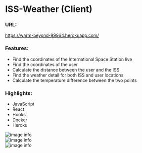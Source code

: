 # ISS-Weather (Client)

### URL:

https://warm-beyond-99964.herokuapp.com/

### Features:

- Find the coordinates of the International Space Station live
- Find the coordinates of the user
- Calculate the distance between the user and the ISS
- Find the weather detail for both ISS and user locations
- Calculate the temperature difference between the two points

### Highlights:

- JavaScript
- React
- Hooks
- Docker
- Heroku

![image info](./public/home.png)  
![image info](./public/result.png)  
![image info](./public/error.png)

